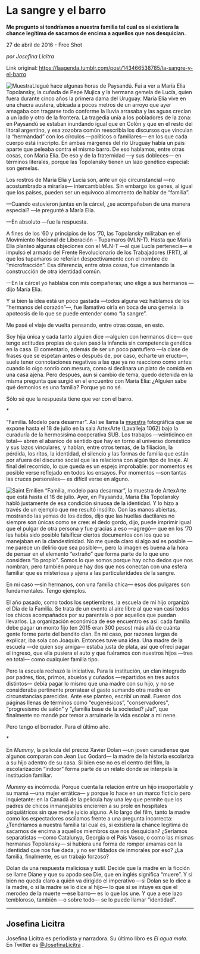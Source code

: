 # La sangre y el barro

**Me pregunto si tendríamos a nuestra familia tal cual es si
existiera la chance legítima de sacarnos de encima a aquellos que nos desquician.**

27 de abril de 2016 - Free Shot

_por Josefina Licitra_

Link original: https://laagenda.tumblr.com/post/143466538785/la-sangre-y-el-barro

![Muestra](https://64.media.tumblr.com/46efe32eaf01f41663dc48ed4f83f7b3/tumblr_inline_pk2t2j5XgL1t6q87u_500.jpg)Llegué hace algunas horas de Paysandú.
Fui a ver a María Elia Topolansky, la cuñada de Pepe Mujica y
la hermana gemela de Lucía, quien fuera durante cinco años la
primera dama del Uruguay. María Elia vive en una chacra austera,
ubicada a pocos metros de un arroyo que ayer amagaba con tragarse
todo conforme la lluvia arrasaba y las aguas crecían a un lado y
otro de la frontera. La tragedia unía a los pobladores de la zona:
en Paysandú se estaban inundando igual que en Colón y que en el
resto del litoral argentino, y esa zozobra común reescribía los
discursos que vinculan la “hermandad” con los círculos
—políticos o familiares— en los que cada cuerpo está inscripto.
En ambas márgenes del río Uruguay había un país aparte que
peleaba contra el mismo barro. De eso hablamos, entre otras cosas,
con María Elia. De eso y de la fraternidad —y sus dobleces— en
términos literales, porque las Topolansky tienen un lazo genético
especial: son gemelas. 


Los rostros de María Elia y Lucía
son, ante un ojo circunstancial  —no acostumbrado a mirarlas—
intercambiables. Sin embargo los genes, al igual que los países,
pueden ser un equívoco al momento de hablar de “familia”.

—Cuando estuvieron juntas en la
cárcel, ¿se acompañaban de una manera especial?  —le pregunté a
María Elia. 


—En absoluto —fue la respuesta. 


A fines de los ’60 y principios de
los ‘70, las Topolansky militaban en el Movimiento Nacional de
Liberación – Tupamaros (MLN-T). Hasta que María Elia planteó
algunas objeciones con el MLN-T —al que Lucía pertenecía— e
impulsó el armado del Frente Revolucionario de los Trabajadores
(FRT), al que los tupamaros se referían despectivamente con el
nombre de “microfracción”.  Esa diferencia, entre otras cosas,
fue cimentando la construcción de otra identidad común.

—En la cárcel yo hablaba con mis
compañeras; uno elige a sus hermanos —dijo María Elia. 


Y si bien la idea está un poco gastada
—todos alguna vez hablamos de los “hermanos del corazón”—,
fue llamativo oírla en boca de una gemela: la apoteosis de lo que se
puede entender como “la sangre”. 


Me pasé el viaje de vuelta pensando,
entre otras cosas, en esto.

Soy hija única y cada tanto alguien
dice —alguien con hermanos dice— que tengo actitudes propias de
quien pasó la infancia sin competencia genética en la casa. El
comentario, además de ser un poco pantuflero —la clase de frases
que se espetan antes o después de, por caso, echarte un eructo—,
suele tener connotaciones negativas a las que ya no reacciono como
antes: cuando lo oigo sonrío con mesura, como si declinara un plato
de comida en una casa ajena. Pero después, aun si cambio de tema,
quedo detenida en la misma pregunta que surgió en el encuentro con
María Elia: ¿Alguien sabe qué demonios es una familia? Porque yo
no sé. 


Sólo sé que la respuesta tiene que
ver con el barro. 


\*

“Familia. Modelo para desarmar”.
Así se llama la [muestra](http://www.sub.coop/es/eventos/exposicion-familia-modelo-para-desarmar-090316-es) fotográfica que se expone hasta el 18 de
julio en la sala ArtexArte (Lavalleja 1062) bajo la curaduría de la
hermosísima cooperativa SUB. Los trabajos —veinticinco en total—
abren el abanico de sentido que hay en torno al universo doméstico y
sus lazos vinculares, y hablan, entre otros temas, de la filiación,
la pérdida, los ritos, la identidad, el silencio y las formas de
familia que están por afuera del discurso social que las relaciona
con algún tipo de linaje. Al final del recorrido, lo que queda es un
espejo improbable: por momentos es posible verse reflejado en todos
los ensayos. Por momentos —son tantas las cruces personales—  es
difícil verse en alguno. 


![Saint Emilien](https://64.media.tumblr.com/46efe32eaf01f41663dc48ed4f83f7b3/tumblr_inline_pk2t2j5XgL1t6q87u_500.jpg) “Familia, modelo para desarmar”, la muestra de ArtexArte que está hasta el 18 de julio. Ayer, en Paysandú, María Elia
Topolansky habló justamente de esa condición sinuosa de la
identidad. Y lo hizo a través de un ejemplo que me resultó
insólito. Con las manos abiertas, mostrando las yemas de los dedos,
dijo que las huellas dactilares no siempre son únicas como se cree:
el dedo gordo, dijo, puede imprimir igual que el pulgar de otra
persona y fue gracias a eso —agregó— que en los ‘70 les había
sido posible falsificar ciertos documentos con los que se manejaban
en la clandestinidad. No me queda claro si algo así es posible —me
parece un delirio que sea posible—, pero la imagen es buena a la
hora de pensar en el elemento “extraño” que forma parte de lo
que uno considera “lo propio”. Somos lo que somos porque hay ocho
dedos que nos nombran, pero también porque hay dos que nos conectan
con una esfera familiar que es misteriosa y ajena a las
particularidades de la sangre. 


En mi caso —sin hermanos, con una
familia chica— esos dos pulgares son fundamentales. Tengo ejemplos.

El año pasado, como todos los
septiembres, la escuela de mi hijo organizó el Día de la Familia.
Se trata de un evento al aire libre al que van casi todos los chicos
acompañados por su parentela o por aquellos que puedan llevarlos. La
organización económica de ese encuentro es así: cada familia debe
pagar un monto fijo (en 2015 eran 300 pesos) más allá de cuánta
gente forme parte del bendito clan. En mi caso, por razones largas de
explicar, iba sola con Joaquín. Entonces tuve una idea. Una madre de
la escuela —de quien soy amiga— estaba justa de plata, así que
ofrecí pagar el ingreso, que ella pusiera el auto y que fuéramos
con nuestros hijos —tres en total— como cualquier familia tipo. 


Pero la escuela rechazó la iniciativa.
Para la institución, un clan integrado por padres, tíos, primos,
abuelos y cuñados —repartidos en tres autos distintos— debía
pagar lo mismo que una madre con su hijo, y no se consideraba
pertinente prorratear el gasto sumando otra madre en circunstancias
parecidas. Ante ese planteo, escribí un mail. Fueron dos páginas
llenas de términos como “eugenésicos”, “conservadores”,
“progresismo de salón” y “¿familia base de la sociedad?
¡Ja!”, que finalmente no mandé por temor a arruinarle la vida
escolar a mi nene. 


Pero tengo el borrador. Para el último
año. 


\*

En *Mummy*, la película del
precoz Xavier Dolan —un joven canadiense que algunos comparan con
Jean Luc Godard— la madre de la historia escolariza a su hijo
adentro de su casa. Si bien ese no es el centro del film, la
escolarización “indoor” forma parte de un relato donde se
interpela la institución familiar.

*Mummy* es incómoda. Porque
cuenta la relación entre un hijo insoportable y su mamá —una
mujer errática— y porque lo hace en un marco ficticio pero
inquietante: en la Canadá de la película hay una ley que permite
que los padres de chicos inmanejables encierren a su prole en
hospitales psiquiátricos sin que medie juicio alguno. A lo largo del
film, tanto la madre como los espectadores oscilamos frente a una
pregunta incorrecta: ¿Tendríamos a nuestra familia tal cual es, si
existiera la chance legítima de sacarnos de encima a aquellos
miembros que nos desquician? ¿Seríamos separatistas —como
Catalunya, Georgia o el País Vasco, o como las mismas hermanas
Topolansky— si hubiera una forma de romper amarras con la identidad
que nos fue dada, y no ser tildados de inmorales por eso? ¿La
familia, finalmente, es un trabajo forzoso?

Dolan da una respuesta maliciosa y
sutil. Decide que la madre en la ficción se llame Diane y que su
apodo sea Die, que en inglés significa “muere”. Y si bien no
queda claro a quién va dirigido el imperativo —si Dolan se lo dice
a la madre, o si la madre se lo dice al hijo— lo que sí se intuye
es que el merodeo de la muerte —ese barro— es lo que los une. Y
que a ese lazo tembloroso, también —o sobre todo— se lo puede
llamar “identidad”. 




---

Josefina Licitra
----------------

 Josefina Licitra es periodista y narradora. Su último libro es *El agua mala*. En Twitter es [@JosefinaLicitra](https://twitter.com/JosefinaLicitra) . 

